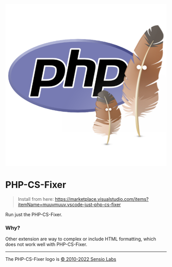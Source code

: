 ![PHP-CS-Fixer](./assets/logo.png)

# PHP-CS-Fixer

> Install from here:
> https://marketplace.visualstudio.com/items?itemName=muuvmuuv.vscode-just-php-cs-fixer

Run just the PHP-CS-Fixer.

### Why?

Other extension are way to complex or include HTML formatting, which does not work well
with PHP-CS-Fixer.

---

The PHP-CS-Fixer logo is
[© 2010-2022 Sensio Labs](https://github.com/PHP-CS-Fixer/logo/blob/master/logo.md)
